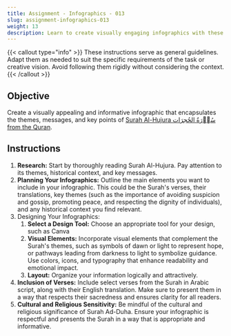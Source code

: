 ```yaml
---
title: Assignment - Infographics - 013
slug: assignment-infographics-013
weight: 13
description: Learn to create visually engaging infographics with these practical ICT assignments designed to enhance creativity, critical thinking, and digital communication skills. Perfect for mastering infographic tools and presenting complex ideas effectively.
---
```


{{< callout type="info" >}}
These instructions serve as general guidelines. Adapt them as needed to suit the specific requirements of the task or creative vision. Avoid following them rigidly without considering the context.
{{< /callout >}}


## Objective

Create a visually appealing and informative infographic that encapsulates the themes, messages, and key points of [Surah Al-Hujura سُوۡرَةُ الحُجرَات from the Quran](https://read.quranexplorer.com/49/1/18/Usmani/Mishari-Rashid/Hide/Tajweed-OFF).

## Instructions

1. **Research:** Start by thoroughly reading Surah Al-Hujura. Pay attention to its themes, historical context, and key messages.
2. **Planning Your Infographics:** Outline the main elements you want to include in your infographic. This could be the Surah's verses, their translations, key themes (such as the importance of avoiding suspicion and gossip, promoting peace, and respecting the dignity of individuals), and any historical context you find relevant.
3. Designing Your Infographics:
    1. **Select a Design Tool:** Choose an appropriate tool for your design, such as Canva
    2. **Visual Elements:** Incorporate visual elements that complement the Surah's themes, such as symbols of dawn or light to represent hope, or pathways leading from darkness to light to symbolize guidance. Use colors, icons, and typography that enhance readability and emotional impact.
    3. **Layout:** Organize your information logically and attractively.
4. **Inclusion of Verses:** Include select verses from the Surah in Arabic script, along with their English translation. Make sure to present them in a way that respects their sacredness and ensures clarity for all readers.
5. **Cultural and Religious Sensitivity:** Be mindful of the cultural and religious significance of Surah Ad-Duha. Ensure your infographic is respectful and presents the Surah in a way that is appropriate and informative.

